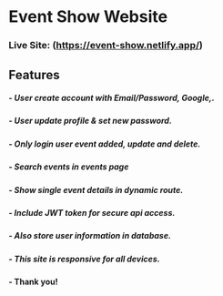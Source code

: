 # Event Show Website
### Live Site: (https://event-show.netlify.app/)
## Features

##### - User create account with Email/Password, Google,.
##### - User update profile & set new password.
##### - Only login user event added, update and delete.
##### - Search events in events page
##### - Show single event details in dynamic route.
##### - Include JWT token for secure api access.
##### - Also store user information in database.
##### - This site is responsive for all devices.


#### - Thank you!